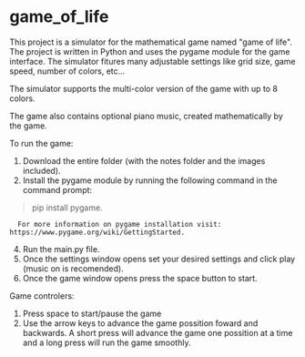# game_of_life

This project is a simulator for the mathematical game named "game of life". The project is written in Python and uses the pygame module for the game interface. The simulator fitures many adjustable settings like grid size, game speed, number of colors, etc...

The simulator supports the multi-color version of the game with up to 8 colors.

The game also contains optional piano music, created mathematically by the game.

To run the game:

1. Download the entire folder (with the notes folder and the images included).
2. Install the pygame module by running the following command in the command prompt:
> pip install pygame.

      For more information on pygame installation visit: https://www.pygame.org/wiki/GettingStarted.

      
4. Run the main.py file.
5. Once the settings window opens set your desired settings and click play (music on is recomended).
6. Once the game window opens press the space button to start.

Game controlers:

1. Press space to start/pause the game
2. Use the arrow keys to advance the game possition foward and backwards. A short press will advance the game one possition at a time and a long press will run the game smoothly.
     

